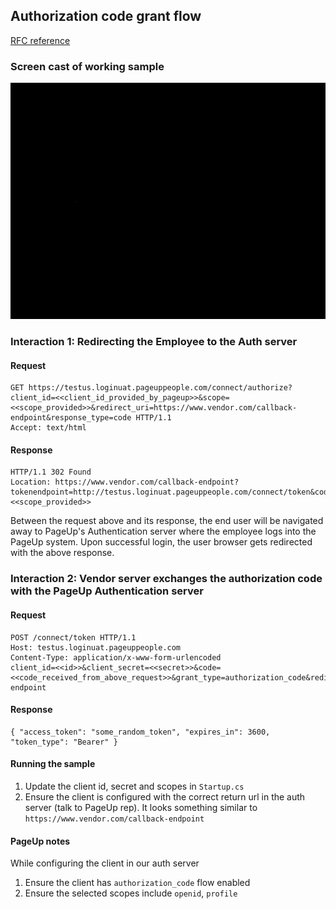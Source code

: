 ## Authorization code grant flow

[RFC reference](https://tools.ietf.org/html/rfc6749#section-4.1)

### Screen cast of working sample

![Demo](../Assets/auth_code_grant_218.gif "sample app")

### Interaction 1: Redirecting the Employee to the Auth server

#### Request

```
GET https://testus.loginuat.pageuppeople.com/connect/authorize?client_id=<<client_id_provided_by_pageup>>&scope=<<scope_provided>>&redirect_uri=https://www.vendor.com/callback-endpoint&response_type=code HTTP/1.1
Accept: text/html
```

#### Response

```
HTTP/1.1 302 Found
Location: https://www.vendor.com/callback-endpoint?tokenendpoint=http://testus.loginuat.pageuppeople.com/connect/token&code=5db8d58fb6d4271053f74ef3df5f725f269fd1c9625887eefccf321068a1f11b&scope=<<scope_provided>>
```

Between the request above and its response, the end user will be navigated away to PageUp's Authentication server where the employee logs into the PageUp system. Upon successful login, the user browser gets redirected with the above response.

### Interaction 2: Vendor server exchanges the authorization code with the PageUp Authentication server

#### Request

```
POST /connect/token HTTP/1.1
Host: testus.loginuat.pageuppeople.com
Content-Type: application/x-www-form-urlencoded
client_id=<<id>>&client_secret=<<secret>>&code=<<code_received_from_above_request>>&grant_type=authorization_code&redirect_uri=https://www.vendor.com/callback-endpoint
```

#### Response

```
{ "access_token": "some_random_token", "expires_in": 3600, "token_type": "Bearer" }
```

#### Running the sample

1. Update the client id, secret and scopes in `Startup.cs`
2. Ensure the client is configured with the correct return url in the auth server (talk to PageUp rep). It looks something similar to `https://www.vendor.com/callback-endpoint`

#### PageUp notes
While configuring the client in our auth server
1. Ensure the client has `authorization_code` flow enabled
2. Ensure the selected scopes include `openid`, `profile`
